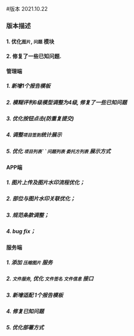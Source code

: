 #版本 2021.10.22

### 版本描述
#### 1. 优化`图片`, `问题` 模块
#### 2. 修复了一些已知问题.

#### 管理端
##### 1. 新增1个报告模板
##### 2. 模糊评判6级模型调整为4级, 修复了一些已知问题
##### 3. 优化按钮点击(防重复提交)
##### 4. 调整`项目签到`统计展示
##### 5. 优化 `项目列表``问题列表` `委托方列表` 展示方式

#### APP端
##### 1. 图片上传及图片水印流程优化；
##### 2. 部位与图片水印关联优化；
##### 3. 规范条款调整；
##### 4. bug fix；

#### 服务端
##### 1. 添加 `压缩图片` 服务
##### 2. `文件服务`, 优化 `文件签名` `文件信息` 接口
##### 3. 新增适配 1个报告模板
##### 4. 修复已知问题
##### 5. 优化部署方式